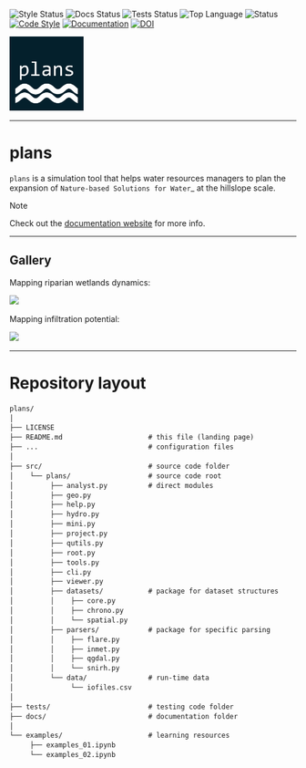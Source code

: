 ![Style Status](https://github.com/iporepos/plans/actions/workflows/style.yaml/badge.svg)
![Docs Status](https://github.com/iporepos/copyme/actions/workflows/docs.yaml/badge.svg)
![Tests Status](https://github.com/iporepos/plans/actions/workflows/tests.yaml/badge.svg)
![Top Language](https://img.shields.io/github/languages/top/iporepos/copyme)
![Status](https://img.shields.io/badge/status-development-yellow.svg)
[![Code Style](https://img.shields.io/badge/style-black-000000.svg)](https://github.com/psf/black)
[![Documentation](https://img.shields.io/badge/docs-online-blue)](https://iporepos.github.io/plans/)
[![DOI](https://zenodo.org/badge/DOI/10.5281/zenodo.17142043.svg)](https://doi.org/10.5281/zenodo.17142043)

<a logo>
<img src="https://github.com/iporepos/plans-assets/blob/main/docs/figs/logo.jpg?raw=true" height="130" width="130">
</a>


---

# plans

``plans`` is a simulation tool that helps water resources managers to plan the expansion of `Nature-based Solutions for Water`_ at the hillslope scale.

> [!NOTE]
> Check out the [documentation website](https://iporepos.github.io/plans/) for more info.

---

## Gallery

Mapping riparian wetlands dynamics:

<a example2>
<img src="https://github.com/iporepos/plans-assets/blob/main/docs/gallery/example2.gif?raw=true">
</a>

Mapping infiltration potential:

<a example1>
<img src="https://github.com/iporepos/plans-assets/blob/main/docs/gallery/example1.gif?raw=true">
</a>


---

# Repository layout

```txt
plans/
│
├── LICENSE
├── README.md                     # this file (landing page)
├── ...                           # configuration files
│
├── src/                          # source code folder
│    └── plans/                   # source code root
│         ├── analyst.py          # direct modules
│         ├── geo.py              
│         ├── help.py             
│         ├── hydro.py            
│         ├── mini.py             
│         ├── project.py          
│         ├── qutils.py           
│         ├── root.py             
│         ├── tools.py        
│         ├── cli.py 
│         ├── viewer.py
│         ├── datasets/           # package for dataset structures
│         │    ├── core.py
│         │    ├── chrono.py
│         │    └── spatial.py
│         ├── parsers/            # package for specific parsing
│         │    ├── flare.py
│         │    ├── inmet.py
│         │    ├── qgdal.py
│         │    └── snirh.py
│         └── data/               # run-time data
│              └── iofiles.csv    
│
├── tests/                        # testing code folder
├── docs/                         # documentation folder
│
└── examples/                     # learning resources 
     ├── examples_01.ipynb    
     └── examples_02.ipynb            

```
